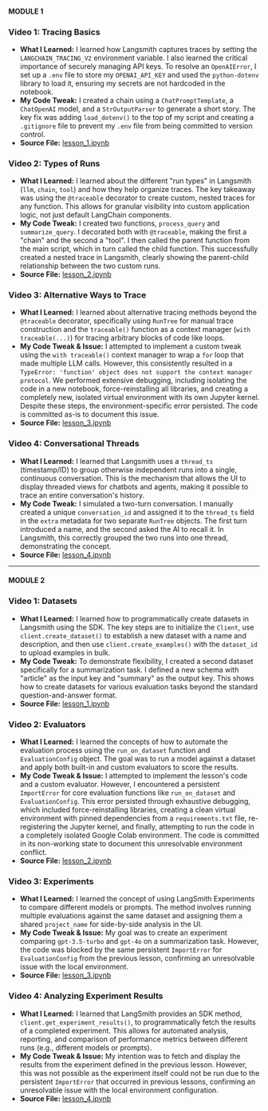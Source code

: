 #### MODULE 1
### Video 1: Tracing Basics
* **What I Learned:** I learned how Langsmith captures traces by setting the `LANGCHAIN_TRACING_V2` environment variable. I also learned the critical importance of securely managing API keys. To resolve an `OpenAIError`, I set up a `.env` file to store my `OPENAI_API_KEY` and used the `python-dotenv` library to load it, ensuring my secrets are not hardcoded in the notebook.
* **My Code Tweak:** I created a chain using a `ChatPromptTemplate`, a `ChatOpenAI` model, and a `StrOutputParser` to generate a short story. The key fix was adding `load_dotenv()` to the top of my script and creating a `.gitignore` file to prevent my `.env` file from being committed to version control.
* **Source File:** [lesson_1.ipynb](my_learnings/module_1/lesson_1.ipynb)

### Video 2: Types of Runs
* **What I Learned:** I learned about the different "run types" in Langsmith (`llm`, `chain`, `tool`) and how they help organize traces. The key takeaway was using the `@traceable` decorator to create custom, nested traces for any function. This allows for granular visibility into custom application logic, not just default LangChain components.
* **My Code Tweak:** I created two functions, `process_query` and `summarize_query`. I decorated both with `@traceable`, making the first a "chain" and the second a "tool". I then called the parent function from the main script, which in turn called the child function. This successfully created a nested trace in Langsmith, clearly showing the parent-child relationship between the two custom runs.
* **Source File:** [lesson_2.ipynb](my_learnings/module_1/lesson_2.ipynb)

### Video 3: Alternative Ways to Trace
* **What I Learned:** I learned about alternative tracing methods beyond the `@traceable` decorator, specifically using `RunTree` for manual trace construction and the `traceable()` function as a context manager (`with traceable(...)`) for tracing arbitrary blocks of code like loops.
* **My Code Tweak & Issue:** I attempted to implement a custom tweak using the `with traceable()` context manager to wrap a `for` loop that made multiple LLM calls. However, this consistently resulted in a `TypeError: 'function' object does not support the context manager protocol`. We performed extensive debugging, including isolating the code in a new notebook, force-reinstalling all libraries, and creating a completely new, isolated virtual environment with its own Jupyter kernel. Despite these steps, the environment-specific error persisted. The code is committed as-is to document this issue.
* **Source File:** [lesson_3.ipynb](my_learnings/module_1/lesson_3.ipynb)

### Video 4: Conversational Threads
* **What I Learned:** I learned that Langsmith uses a `thread_ts` (timestamp/ID) to group otherwise independent runs into a single, continuous conversation. This is the mechanism that allows the UI to display threaded views for chatbots and agents, making it possible to trace an entire conversation's history.
* **My Code Tweak:** I simulated a two-turn conversation. I manually created a unique `conversation_id` and assigned it to the `thread_ts` field in the `extra` metadata for two separate `RunTree` objects. The first turn introduced a name, and the second asked the AI to recall it. In Langsmith, this correctly grouped the two runs into one thread, demonstrating the concept.
* **Source File:** [lesson_4.ipynb](my_learnings/module_1/lesson_4.ipynb)

-------------------------------------------------------------------------------------------------------------------------------------------------------------------------------------------------------------------------------------------------------------


#### MODULE 2

### Video 1: Datasets
* **What I Learned:** I learned how to programmatically create datasets in Langsmith using the SDK. The key steps are to initialize the `Client`, use `client.create_dataset()` to establish a new dataset with a name and description, and then use `client.create_examples()` with the `dataset_id` to upload examples in bulk.
* **My Code Tweak:** To demonstrate flexibility, I created a second dataset specifically for a summarization task. I defined a new schema with "article" as the input key and "summary" as the output key. This shows how to create datasets for various evaluation tasks beyond the standard question-and-answer format.
* **Source File:** [lesson_1.ipynb](my_learnings/module_2/lesson_1.ipynb)

### Video 2: Evaluators
* **What I Learned:** I learned the concepts of how to automate the evaluation process using the `run_on_dataset` function and `EvaluationConfig` object. The goal was to run a model against a dataset and apply both built-in and custom evaluators to score the results.
* **My Code Tweak & Issue:** I attempted to implement the lesson's code and a custom evaluator. However, I encountered a persistent `ImportError` for core evaluation functions like `run_on_dataset` and `EvaluationConfig`. This error persisted through exhaustive debugging, which included force-reinstalling libraries, creating a clean virtual environment with pinned dependencies from a `requirements.txt` file, re-registering the Jupyter kernel, and finally, attempting to run the code in a completely isolated Google Colab environment. The code is committed in its non-working state to document this unresolvable environment conflict.
* **Source File:** [lesson_2.ipynb](my_learnings/module_2/lesson_2.ipynb)

### Video 3: Experiments
* **What I Learned:** I learned the concept of using LangSmith Experiments to compare different models or prompts. The method involves running multiple evaluations against the same dataset and assigning them a shared `project_name` for side-by-side analysis in the UI.
* **My Code Tweak & Issue:** My goal was to create an experiment comparing `gpt-3.5-turbo` and `gpt-4o` on a summarization task. However, the code was blocked by the same persistent `ImportError` for `EvaluationConfig` from the previous lesson, confirming an unresolvable issue with the local environment.
* **Source File:** [lesson_3.ipynb](my_learnings/module_2/lesson_3.ipynb)

### Video 4: Analyzing Experiment Results
* **What I Learned:** I learned that LangSmith provides an SDK method, `client.get_experiment_results()`, to programmatically fetch the results of a completed experiment. This allows for automated analysis, reporting, and comparison of performance metrics between different runs (e.g., different models or prompts).
* **My Code Tweak & Issue:** My intention was to fetch and display the results from the experiment defined in the previous lesson. However, this was not possible as the experiment itself could not be run due to the persistent `ImportError` that occurred in previous lessons, confirming an unresolvable issue with the local environment configuration.
* **Source File:** [lesson_4.ipynb](my_learnings/module_2/lesson_4.ipynb)